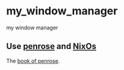 # my_window_manager
my window manager

## Use [penrose](https://github.com/sminez/penrose) and [NixOs](https://search.nixos.org/packages)

The [book of penrose](https://sminez.github.io/penrose/getting-started.html).